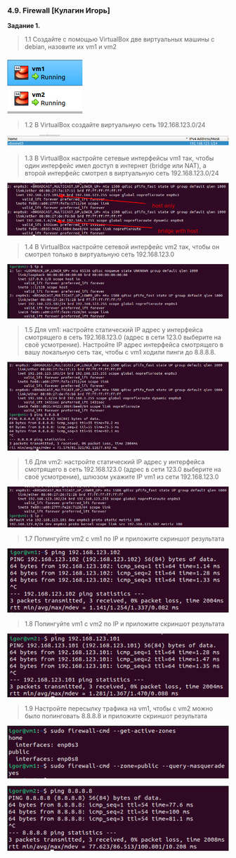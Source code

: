 ### 4.9. Firewall [Кулагин Игорь]
**Задание 1.**
>1.1 Создайте с помощью VirtualBox две виртуальных машины с debian, назовите их vm1 и vm2

![4.9. Task #1.1](screenshots/4.9-1.1.png)

>1.2 В VirtualBox создайте виртуальную сеть 192.168.123.0/24

![4.9. Task #1.2](screenshots/4.9-1.2.png)

>1.3 В VirtualBox настройте сетевые интерфейсы vm1 так, чтобы один интерфейс имел доступ в интернет (bridge или NAT), а второй интерфейс смотрел в виртуальную сеть 192.168.123.0/24

![4.9. Task #1.3](screenshots/4.9-1.3.png)

>1.4 В VirtualBox настройте сетевой интерфейс vm2 так, чтобы он смотрел только в виртуальную сеть 192.168.123.0

![4.9. Task #1.4](screenshots/4.9-1.4.png)

>1.5 Для vm1: настройте статический IP адрес у интерфейса смотрящего в сеть 192.168.123.0 (адрес в сети 123.0 выберите на своё усмотрение). Настройте IP адрес интерфейса смотрящего в вашу локальную сеть так, чтобы c vm1 ходили пинги до 8.8.8.8.

![4.9. Task #1.5](screenshots/4.9-1.5.png)

>1.6 Для vm2: настройте статический IP адрес у интерфейса смотрящего в сеть 192.168.123.0 (адрес в сети 123.0 выберите на своё усмотрение), шлюзом укажите IP vm1 из сети 192.168.123.0

![4.9. Task #1.6](screenshots/4.9-1.6.png)

>1.7 Попингуйте vm2 с vm1 по IP и приложите скриншот результата

![4.9. Task #1.7](screenshots/4.9-1.7.png)

>1.8 Попингуйте vm1 с vm2 по IP и приложите скриншот результата

![4.9. Task #1.8](screenshots/4.9-1.8.png)

>1.9 Настройте пересылку трафика на vm1, чтобы с vm2 можно было попинговать 8.8.8.8 и приложите скриншот результата

![4.9. Task #1.9.1](screenshots/4.9-1.9.1.png)

![4.9. Task #1.9.2](screenshots/4.9-1.9.2.png)
